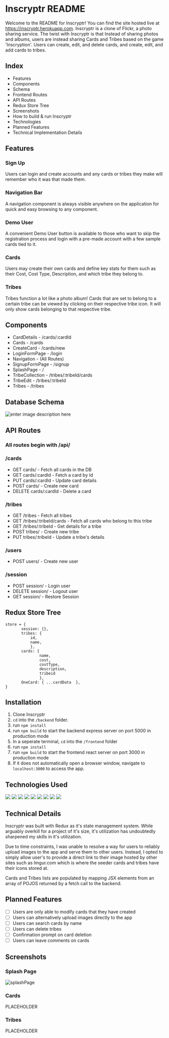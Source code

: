 # Inscryptr README
Welcome to the README for Inscryptr! You can find the site hosted live at https://inscryptr.herokuapp.com.
Inscryptr is a clone of Flickr, a photo sharing service. The twist with Inscryptr is that Instead of sharing photos
and albums, users are instead sharing Cards and Tribes based on the game 'Inscryption'. Users can create, edit, and delete cards, and create, edit, and add cards to tribes.

## Index
- Features
- Components
- Schema
- Frontend Routes
- API Routes
- Redux Store Tree
- Screenshots
- How to build & run Inscryptr
- Technologies
- Planned Features
- Technical Implementation Details

## Features
### Sign Up
Users can login and create accounts and any cards or tribes they make will remember who it was that made them.
### Navigation Bar
A navigation component is always visible anywhere on the application for quick and easy browsing to any component.
### Demo User
A convenient Demo User button is available to those who want to skip the registration process and login with a pre-made account with a few sample cards tied to it.
### Cards
Users may create their own cards and define key stats for them such as their Cost, Cost Type, Description, and which tribe they belong to.
### Tribes
Tribes function a lot like  a photo album! Cards that are set to belong to a certain tribe can be viewed by clicking on their respective tribe icon. It will only show cards belonging to that respective tribe.

## Components
- CardDetails - /cards/:cardId
- Cards - /cards
- CreateCard - /cards/new
- LoginFormPage - /login
- Navigation - (All Routes)
- SignupFormPage - /signup
- SplashPage - /
- TribeCollection - /tribes/:tribeId/cards
- TribeEdit - /tribes/:tribeId
- Tribes - /tribes
## Database Schema
![enter image description here](https://camo.githubusercontent.com/2b7d2663ef1f79741eecd629ec0b9a38f25a89c3c8e4c98d1a5616f9799dc9a6/68747470733a2f2f692e696d6775722e636f6d2f3035546d4261662e706e67)
## API Routes
### All routes begin with /api/
### __/cards__
- GET cards/ - Fetch all cards in the DB
- GET cards/:cardId - Fetch a card by Id
- PUT cards/:cardId - Update card details
- POST cards/ - Create new card
- DELETE cards/:cardId - Delete a card
### __/tribes__
- GET /tribes - Fetch all tribes
- GET /tribes/:tribeId/cards - Fetch all cards who belong to this tribe
- GET /tribes/:tribeId - Get details for a tribe
- POST tribes/ - Create new tribe
- PUT tribes/:tribeId - Update a tribe's details
### __/users__
- POST users/ - Create new user
### /session
- POST session/ - Login user
- DELETE  session/ - Logout user
- GET session/ - Restore Session
## Redux Store Tree

```
store = {
       session: {},
       tribes: {
	       id,
	       name,
	       },
	   cards: {
		       name,
		       cost,
		       costType,
		       description,
		       tribeid
		       },
	   OneCard: { ...cardData  },
}
```
## Installation
1. Clone Inscryptr
2. ```cd``` into the ```/backend``` folder.
3. run ```npm install ```
4. run ```npm build``` to start the backend express server on port 5000 in production mode
5. In a seperate terminal, ```cd``` into the ```/frontend``` folder
6. run ```npm install ```
7. run ```npm build``` to start the frontend react server on port 3000 in production mode
8. If it does not automatically open a browser window, navigate to ```localhost:3000``` to access the app.
  ## Technologies Used
  ![](https://img.shields.io/badge/-HTML-5555ff?style=flat-square&logo=html5&logoColor=FFFFFF) ![](https://img.shields.io/badge/-CSS-5555ff?style=flat-square&logo=css3&logoColor=FFFFFF) ![](https://img.shields.io/badge/-JS-5555ff?style=flat-square&logo=javascript&logoColor=FFFFFF)  ![](https://img.shields.io/badge/-React-5555ff?style=flat-square&logo=react&logoColor=FFFFFF) ![](https://img.shields.io/badge/-VScode-5555ff?style=flat-square&logo=visual-studio-code&logoColor=FFFFFF)
![](https://img.shields.io/badge/-Express-5555ff?style=flat-square&logo=express&logoColor=ffffff)  ![](https://img.shields.io/badge/-Redux-5555ff?style=flat-square&logo=redux&logoColor=ffffff)  ![](https://img.shields.io/badge/-Postgres-5555ff?style=flat-square&logo=sequelize&logoColor=ffffff)  ![](https://img.shields.io/badge/-GitHub-5555ff?style=flat-square&logo=github&logoColor=ffffff)
## Technical Details
Inscryptr was built with Redux as it's state management system. While arguably overkill for a project of it's size, it's utilization has undoubtedly sharpened my skills in it's utilization.


 Due to time constraints, I was unable to resolve a way for users to reliably upload images to the app and serve them to other users. Instead, I opted to simply allow user's to provide a direct link to their image hosted by other sites such as Imgur.com which is where the seeder cards and tribes have their icons stored at.

Cards and Tribes lists are populated by mapping JSX elements from an array of POJOS returned by a fetch call to the backend.
## Planned Features
 - [ ] Users are only able to modify cards that they have created
 - [ ] Users can alternatively upload images directly to the app
 - [ ] Users can search cards by name
 - [ ] Users can delete tribes
 - [ ]  Confirmation prompt on card deletion
 - [ ] Users can leave comments on cards

## Screenshots
### Splash Page
![splashPage](https://i.imgur.com/HekZPQg.png)
### Cards
PLACEHOLDER
### Tribes
PLACEHOLDER

